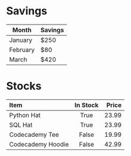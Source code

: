 # Savings

| Month    | Savings |
| -------- | ------- |
| January  | $250    |
| February | $80     |
| March    | $420    |
# Stocks

| Item              | In Stock | Price |
| :---------------- | :------: | ----: |
| Python Hat        |   True   | 23.99 |
| SQL Hat           |   True   | 23.99 |
| Codecademy Tee    |  False   | 19.99 |
| Codecademy Hoodie |  False   | 42.99 |